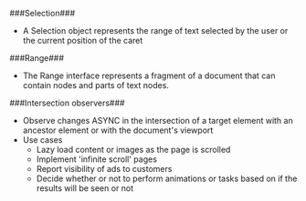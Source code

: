 
###Selection###
- A Selection object represents the range of text selected by the user or the current position of the caret

###Range###
- The Range interface represents a fragment of a document that can contain nodes and parts of text nodes.

###Intersection observers###
- Observe changes ASYNC in the intersection of a target element with an ancestor element or with the document's viewport
- Use cases
  - Lazy load content or images as the page is scrolled
  - Implement 'infinite scroll' pages
  - Report visibility of ads to customers
  - Decide whether or not to perform animations or tasks based on if the results will be seen or not